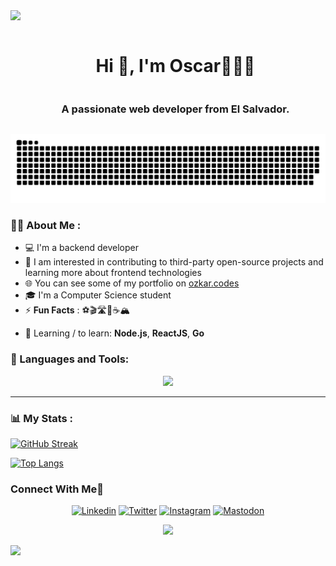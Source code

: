 <!--horizontal divider(gradiant)-->
<img src="https://user-images.githubusercontent.com/73097560/115834477-dbab4500-a447-11eb-908a-139a6edaec5c.gif">

<!--h1 without bottom border-->
<div id="user-content-toc">
  <ul align="center">
    <summary><h1 style="display: inline-block">Hi 👋, I'm Oscar👨🏻‍💻</h1></summary>
    <summary><h3 style="display: inline-block">A passionate web developer from El Salvador.</h3></summary>
  </ul>
</div>
<!--- snake -->
<div align="center">
  <img  src="https://github.com/1999AZZAR/1999AZZAR/blob/main/resources/img/grid-snake.svg"
       alt="snake" /></a>
</div>

### 👨‍💻 About Me :
* 💻 I'm a backend developer
* 🚀 I am interested in contributing to third-party open-source projects and learning more about frontend technologies
* 🌐 You can see some of my portfolio on [ozkar.codes](https://ozkar.codes)
* 🎓 I'm a Computer Science student
* ⚡ **Fun Facts** : ⚽️🎬🛣️🐶☕🏔️
  
- 🌱 Learning / to learn:  **Node.js**, **ReactJS**, **Go**
  
<h3>🔨 Languages and Tools:</h3>
<!--tech stack icons-->
<p align="center">
  <a href="https://skillicons.dev">
    <img src="https://skillicons.dev/icons?i=py,astro,js,java,go,django,flask,fastapi,git,html,css,bootstrap,discord,docker,github,gitlab,idea,linux,md,mysql,postgres,nodejs,nginx,postman,activitypub,fediverse,bash,powershell,vscode&perline=12" />
  </a>
</p>

---

### 📊 My Stats :

[![GitHub Streak](https://github-readme-streak-stats.herokuapp.com?user=oscar503sv&theme=gruvbox-duo&date_format=j%20M%5B%20Y%5D)](https://git.io/streak-stats)

[![Top Langs](https://github-readme-stats.vercel.app/api/top-langs/?username=oscar503sv&langs_count=10&theme=tokyonight&layout=compact)](https://github.com/anuraghazra/github-readme-stats)

### Connect With Me🤝
<!--icons and links-->
<div align="center">
  
[![Linkedin](https://skillicons.dev/icons?i=linkedin)](https://www.linkedin.com/in/oscar-hernandez-2a6a021a8/)
[![Twitter](https://skillicons.dev/icons?i=twitter)](https://twitter.com/OzkarHdz_)
[![Instagram](https://skillicons.dev/icons?i=instagram)](https://www.instagram.com/ozkarhdz_/)
[![Mastodon](https://skillicons.dev/icons?i=mastodon)](https://sivar.cafe/@ozkarhdz)
  
</div>

<!--profile visit count-->
<div align="center">

[![](https://visitcount.itsvg.in/api?id=oscar503sv&label=Profile%20Views&color=9&pretty=true)](https://visitcount.itsvg.in)
  
</div>

<!--horizontal divider(gradiant)-->
<img src="https://user-images.githubusercontent.com/73097560/115834477-dbab4500-a447-11eb-908a-139a6edaec5c.gif">
